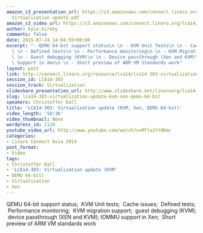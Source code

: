 ```yaml
---
amazon_s3_presentation_url: https://s3.amazonaws.com/connect.linaro.org/lca14/presentations/LCA14-303-
  Virtualization update.pdf
amazon_s3_video_url: https://s3.amazonaws.com/connect.linaro.org/lca14/videos/03-05-Wednesday/LCA14-303-+Virtualization+update+%2528KVM%252C+Xen%252C+QEMU+64-bit%2529.mp4
author: kyle.kirkby
comments: false
date: 2015-07-24 14:04:55+00:00
excerpt: "- QEMU 64-bit support status\n \n - KVM Unit Tests\n \n - Cache issues\n\
  \ \n - Defined tests\n \n - Performance monitoring\n \n - KVM Migration support\n\
  \ \n - Guest debugging (KVM)\n \n - Device passthrough (Xen and KVM)\n \n - IOMMU\
  \ Support in Xen\n \n - Short preview of ARM VM Standards work"
layout: post
link: http://connect.linaro.org/resource/lca14/lca14-303-virtualization-update-kvm-xen-qemu-64-bit/
session_id: LCA14-303
session_track: Virtualization
slideshare_presentation_url: http://www.slideshare.net/linaroorg/lca14-303-virtualizationupdate
slug: lca14-303-virtualization-update-kvm-xen-qemu-64-bit
speakers: Christoffer Dall
title: 'LCA14-303: Virtualization update (KVM, Xen, QEMU 64-bit)'
video_length: '50:36'
video_thumbnail: None
wordpress_id: 2110
youtube_video_url: http://www.youtube.com/watch?v=MflaJtYdKmc
categories:
- Linaro Connect Asia 2014
post_format:
- Video
tags:
- Christoffer Dall
- 'LCA14-303: Virtualization update (KVM'
- QEMU 64-bit)
- Virtualization
- Xen
---
```


QEMU 64-bit support status;  KVM Unit tests;  Cache issues;  Defined tests;  Performance monitoring;  KVM migration support;  guest debugging (KVM);  device passthrough (XEN and KVM); IOMMU support in Xen;  Short preview of ARM VM standards work
